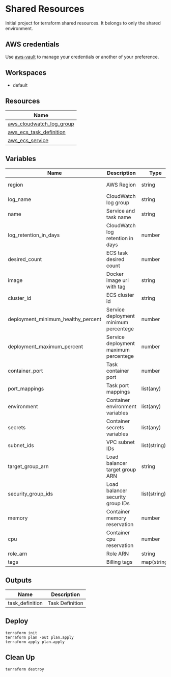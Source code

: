 # Shared Resources

Initial project for terraform shared resources. It belongs to only the shared environment.

## AWS credentials

Use [aws-vault](https://github.com/99designs/aws-vault) to manage your credentials or another of your preference.

## Workspaces

- default

## Resources

| Name                                                                                                                         |
| ---------------------------------------------------------------------------------------------------------------------------- |
| [aws_cloudwatch_log_group](https://registry.terraform.io/providers/hashicorp/aws/latest/docs/resources/cloudwatch_log_group) |
| [aws_ecs_task_definition](https://registry.terraform.io/providers/hashicorp/aws/latest/docs/resources/ecs_task_definition)   |
| [aws_ecs_service](https://registry.terraform.io/providers/hashicorp/aws/latest/docs/resources/ecs_service)                   |

## Variables

| Name                               | Description                           | Type         |  Default  | Required |
| ---------------------------------- | ------------------------------------- | ------------ | :-------: | :------: |
| region                             | AWS Region                            | string       | us-east-1 |    no    |
| log_name                           | CloudWatch log group                  | string       |     -     |   yes    |
| name                               | Service and task name                 | string       |     -     |   yes    |
| log_retention_in_days              | CloudWatch log retention in days      | number       |    180    |    no    |
| desired_count                      | ECS task desired count                | number       |     1     |    no    |
| image                              | Docker image url with tag             | string       |     -     |   yes    |
| cluster_id                         | ECS cluster id                        | string       |     -     |   yes    |
| deployment_minimum_healthy_percent | Service deployment minimum percentege | number       |    100    |    no    |
| deployment_maximum_percent         | Service deployment maximum percentege | number       |    200    |    no    |
| container_port                     | Task container port                   | number       |     -     |   yes    |
| port_mappings                      | Task port mappings                    | list(any)    |     -     |   yes    |
| environment                        | Container environment variables       | list(any)    |   null    |    no    |
| secrets                            | Container secrets variables           | list(any)    |   null    |    no    |
| subnet_ids                         | VPC subnet IDs                        | list(string) |     -     |   yes    |
| target_group_arn                   | Load balancer target group ARN        | string       |     -     |   yes    |
| security_group_ids                 | Load balancer security group IDs      | list(string) |     -     |   yes    |
| memory                             | Container memory reservation          | number       |     -     |   yes    |
| cpu                                | Container cpu reservation             | number       |     -     |   yes    |
| role_arn                           | Role ARN                              | string       |     -     |   yes    |
| tags                               | Billing tags                          | map(string)  |     -     |   yes    |

## Outputs

| Name            | Description     |
| --------------- | --------------- |
| task_definition | Task Definition |

## Deploy

```
terraform init
terraform plan -out plan.apply
terraform apply plan.apply
```

## Clean Up

```
terraform destroy
```
